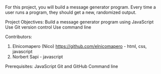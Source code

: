 For this project, you will build a message generator program. Every time a user runs a program, they should get a new, randomized output. 

Project Objectives:
Build a message generator program using JavaScript
Use Git version control
Use command line

Contributors:
1. Elnicomapero (Nico) https://github.com/elnicomapero - html, css, javascript
2. Norbert Sapi - javascript

Prerequisites:
JavaScript
Git and GitHub
Command line
